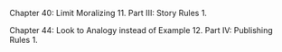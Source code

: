 Chapter 40: Limit Moralizing 11. Part III: Story Rules
 1.

Chapter 44: Look to Analogy instead of Example 12. Part IV: Publishing Rules
 1.